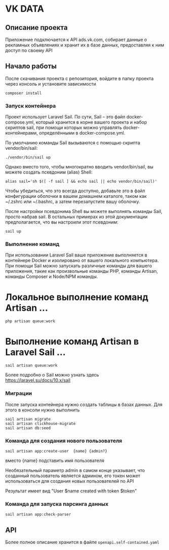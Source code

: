 # VK DATA

## Описание проекта

Приложение подключается к API ads.vk.com, собирает данные о рекламных объявленияx и хранит их в базе данных, предоставляя к ним доступ по своему API

## Начало работы

После скачивания проекта с репозитория, войдите в папку проекта через консоль и установите зависимости
```shell
composer install
```

### Запуск контейнера

Проект использует Laravel Sail.
По сути, Sail – это файл docker-compose.yml, который хранится в корне вашего проекта и набор скриптов sail, при помощи которых можно управлять docker-контейнерами, определёнными в docker-compose.yml.

По умолчанию команды Sail вызываются с помощью скрипта vendor/bin/sail:
```shell
./vendor/bin/sail up
```

Однако вместо того, чтобы многократно вводить vendor/bin/sail, вы можете создать псевдоним (alias) Shell:

```shell
alias sail='sh $([ -f sail ] && echo sail || echo vendor/bin/sail)'
```

Чтобы убедиться, что это всегда доступно, добавьте это в файл конфигурации оболочки в вашем домашнем каталоге, таком как ~/.zshrc или ~/.bashrc, а затем перезапустите вашу оболочку.

После настройки псевдонима Shell вы можете выполнять команды Sail, просто набрав sail. В остальных примерах из этой документации предполагается, что вы настроили этот псевдоним:
```shell
sail up
```
### Выполнение команд
При использовании Laravel Sail ваше приложение выполняется в контейнере Docker и изолировано от вашего локального компьютера. При помощи Sail можно запускать различные команды для вашего приложения, такие как произвольные команды PHP, команды Artisan, команды Composer и Node/NPM команды.
# Локальное выполнение команд Artisan ...
```shell
php artisan queue:work
```

# Выполнение команд Artisan в Laravel Sail ...
```shell
sail artisan queue:work
```

Более подробно о Sail можно узнать здесь https://laravel.su/docs/10.x/sail

### Миграции

После запуска контейнера нужно создать таблицы в базах данных. 
Для этого в консоли нужно выполнить

```shell
sail artisan migrate
sail artisan clickhouse-migrate
sail artisan db:seed
```

### Команда для создания нового пользователя

```shell
sail artisan app:create-user  {name} {admin?}
```
вместо {name} подставить имя пользователя

Необязательный параметр admin в самом конце указывает, что созданный пользователь является админом, его токен может использоваться для создания новых пользователей по API

Результат имеет вид "User $name created with token $token"

### Команда для запуска парсинга данных

```shell
sail artisan app:check-parser
```

## API

Более полное описание хранится в файле `openapi.self-contained.yaml`

